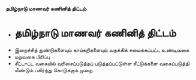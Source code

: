 **தமிழ்நாடு மாணவர் கணினித் திட்டம்**
- # தமிழ்நாடு மாணவர் கணினித் திட்டம்
- இறைச்சித் துண்டுகளையும் காய்கறிகளையும் வதக்கிக் சமைக்கப்பட்ட உண்டிவகை
- மறுவகை பிரிப்பு
- சீட்டாட்ட வகையில் வரிசைப்படுத்தப்  படுத்தப்பட்டுள்ள சீட்டுக்களை வகைப்படுத்தி மீண்டும் பகிர்ந்து கொடுக்கும் முறை.

